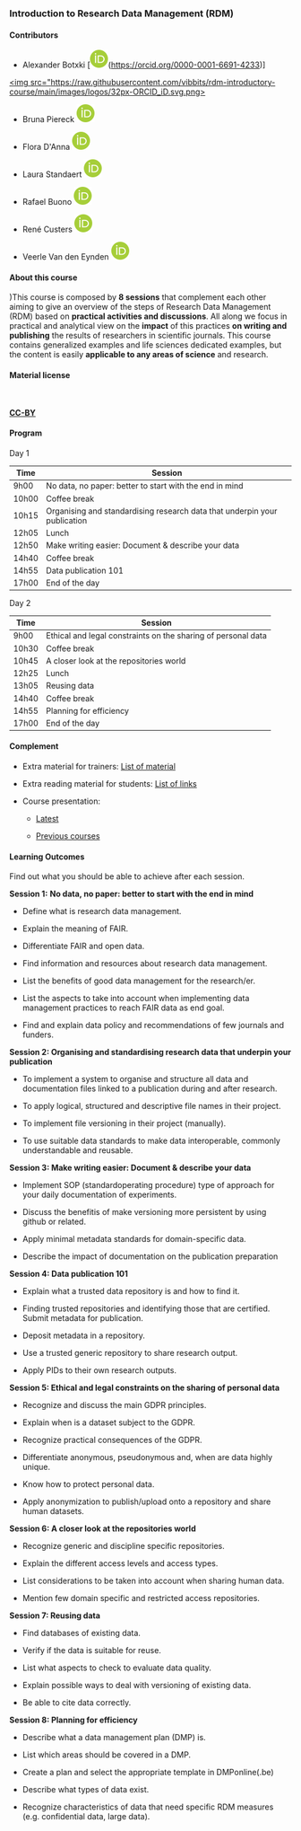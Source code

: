 ### Introduction to Research Data Management (RDM)

#### Contributors

- Alexander Botxki [![ORCID](https://raw.githubusercontent.com/vibbits/rdm-introductory-course/main/images/logos/32px-ORCID_iD.svg.png)(https://orcid.org/0000-0001-6691-4233)]

<a href="https://orcid.org/0000-0001-6691-4233"><img src="https://raw.githubusercontent.com/vibbits/rdm-introductory-course/main/images/logos/32px-ORCID_iD.svg.png></img></a>

- Bruna Piereck ![ORCID](https://raw.githubusercontent.com/vibbits/rdm-introductory-course/main/images/logos/32px-ORCID_iD.svg.png)

- Flora D'Anna ![ORCID](https://raw.githubusercontent.com/vibbits/rdm-introductory-course/main/images/logos/32px-ORCID_iD.svg.png)

- Laura Standaert ![ORCID](https://raw.githubusercontent.com/vibbits/rdm-introductory-course/main/images/logos/32px-ORCID_iD.svg.png)

- Rafael Buono ![ORCID](https://raw.githubusercontent.com/vibbits/rdm-introductory-course/main/images/logos/32px-ORCID_iD.svg.png)

- René Custers ![ORCID](https://raw.githubusercontent.com/vibbits/rdm-introductory-course/main/images/logos/32px-ORCID_iD.svg.png)

- Veerle Van den Eynden ![ORCID](https://raw.githubusercontent.com/vibbits/rdm-introductory-course/main/images/logos/32px-ORCID_iD.svg.png)

#### About this course

)This course is composed by **8 sessions** that complement each other aiming to give an overview of the steps of Research Data Management (RDM) based on **practical activities and discussions**. All along we focus in practical and analytical view on the **impact** of this practices **on writing and publishing** the results of researchers in scientific journals. This course contains generalized examples and life sciences dedicated examples, but the content is easily **applicable to any areas of science** and research.

#### Material license

<img src="https://raw.githubusercontent.com/vibbits/rdm-course-2022/main/images/logos/CC-by.png" title="" alt="" width="143">

[**CC-BY**](https://creativecommons.org/licenses/by/4.0/)

#### Program

Day 1

| Time  | Session                                                                   |
| ----- | ------------------------------------------------------------------------- |
| 9h00  | No data, no paper: better to start with the end in mind                   |
| 10h00 | Coffee break                                                              |
| 10h15 | Organising and standardising research data that underpin your publication |
| 12h05 | Lunch                                                                     |
| 12h50 | Make writing easier: Document & describe your data                        |
| 14h40 | Coffee break                                                              |
| 14h55 | Data publication 101                                                      |
| 17h00 | End of the day                                                            |

Day 2

| Time  | Session                                                       |
| ----- | ------------------------------------------------------------- |
| 9h00  | Ethical and legal constraints on the sharing of personal data |
| 10h30 | Coffee break                                                  |
| 10h45 | A closer look at the repositories world                       |
| 12h25 | Lunch                                                         |
| 13h05 | Reusing data                                                  |
| 14h40 | Coffee break                                                  |
| 14h55 | Planning for efficiency                                       |
| 17h00 | End of the day                                                |

#### Complement

- Extra material for trainers: [List of material](https://github.com/vibbits/rdm-course-2022/blob/main/activities/Material_4trainers.md)

- Extra reading material for students: [List of links](https://github.com/vibbits/rdm-introductory-course/blob/main/activities/Material_4trainers.md)

- Course presentation:
  
  - [Latest](https://github.com/vibbits/rdm-introductory-course/tree/main/presentations)
  
  - [Previous courses](https://github.com/vibbits/rdm-introductory-course/tags)

#### Learning Outcomes

Find out what you should be able to achieve after each session.

**Session 1:** **No data, no paper: better to start with the end in mind**

- Define what is research data management.

- Explain the meaning of FAIR.

- Differentiate FAIR and open data.

- Find information and resources about research data management.

- List the benefits of good data management for the research/er.

- List the aspects to take into account when implementing data management practices to reach FAIR data as end goal.

- Find and explain data policy and recommendations of few journals and funders.

**Session 2: Organising and standardising research data that underpin your publication**

- To implement a system to organise and structure all data and documentation files linked to a publication during and after research.

- To apply logical, structured and descriptive file names in their project.

- To implement file versioning in their project (manually).

- To use suitable data standards to make data interoperable, commonly understandable and reusable.

**Session 3: Make writing easier: Document & describe your data**

- Implement SOP (standardoperating procedure) type of approach for your daily documentation of experiments.

- Discuss the benefitis of make versioning more persistent by using github or related.

- Apply minimal metadata standards for domain-specific data.

- Describe the impact of documentation on the publication preparation

**Session 4: Data publication 101**

- Explain what a trusted data repository is and how to find it.

- Finding trusted repositories and identifying those that are certified.
  Submit metadata for publication.

- Deposit metadata in a repository.

- Use a trusted generic repository to share research output.

- Apply PIDs to their own research outputs.

**Session 5: Ethical and legal constraints on the sharing of personal data**

- Recognize and discuss the main GDPR principles.

- Explain when is a dataset subject to the GDPR.

- Recognize practical consequences of the GDPR.

- Differentiate anonymous, pseudonymous and, when are data highly unique.

- Know how to protect personal data.

- Apply anonymization to publish/upload onto a repository and share human datasets.

**Session 6: A closer look at the repositories world**

- Recognize generic and discipline specific repositories.

- Explain the different access levels and access types.

- List considerations to be taken into account when sharing human data.

- Mention few domain specific and restricted access repositories.

**Session 7: Reusing data**

- Find databases of existing data.

- Verify if the data is suitable for reuse.

- List what aspects to check to evaluate data quality.

- Explain possible ways to deal with versioning of existing data.

- Be able to cite data correctly.

**Session 8: Planning for efficiency**

- Describe what a data management plan (DMP) is.

- List which areas should be covered in a DMP.

- Create a plan and select the appropriate template in DMPonline(.be)

- Describe what types of data exist.

- Recognize characteristics of data that need specific RDM measures (e.g. confidential data, large data).
